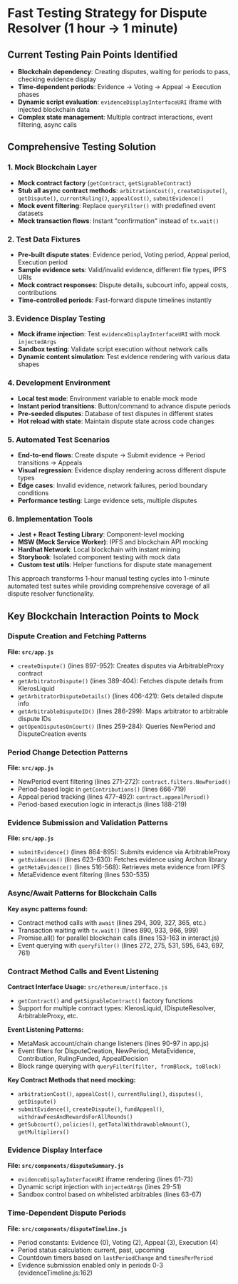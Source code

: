 # Fast Testing Strategy for Dispute Resolver (1 hour → 1 minute)

## Current Testing Pain Points Identified
- **Blockchain dependency**: Creating disputes, waiting for periods to pass, checking evidence display
- **Time-dependent periods**: Evidence → Voting → Appeal → Execution phases
- **Dynamic script evaluation**: `evidenceDisplayInterfaceURI` iframe with injected blockchain data
- **Complex state management**: Multiple contract interactions, event filtering, async calls

## Comprehensive Testing Solution

### 1. **Mock Blockchain Layer** 
- **Mock contract factory** (`getContract`, `getSignableContract`) 
- **Stub all async contract methods**: `arbitrationCost()`, `createDispute()`, `getDispute()`, `currentRuling()`, `appealCost()`, `submitEvidence()`
- **Mock event filtering**: Replace `queryFilter()` with predefined event datasets
- **Mock transaction flows**: Instant "confirmation" instead of `tx.wait()`

### 2. **Test Data Fixtures**
- **Pre-built dispute states**: Evidence period, Voting period, Appeal period, Execution period
- **Sample evidence sets**: Valid/invalid evidence, different file types, IPFS URIs
- **Mock contract responses**: Dispute details, subcourt info, appeal costs, contributions
- **Time-controlled periods**: Fast-forward dispute timelines instantly

### 3. **Evidence Display Testing**
- **Mock iframe injection**: Test `evidenceDisplayInterfaceURI` with mock `injectedArgs`
- **Sandbox testing**: Validate script execution without network calls
- **Dynamic content simulation**: Test evidence rendering with various data shapes

### 4. **Development Environment**
- **Local test mode**: Environment variable to enable mock mode
- **Instant period transitions**: Button/command to advance dispute periods
- **Pre-seeded disputes**: Database of test disputes in different states
- **Hot reload with state**: Maintain dispute state across code changes

### 5. **Automated Test Scenarios** 
- **End-to-end flows**: Create dispute → Submit evidence → Period transitions → Appeals
- **Visual regression**: Evidence display rendering across different dispute types
- **Edge cases**: Invalid evidence, network failures, period boundary conditions
- **Performance testing**: Large evidence sets, multiple disputes

### 6. **Implementation Tools**
- **Jest + React Testing Library**: Component-level mocking
- **MSW (Mock Service Worker)**: IPFS and blockchain API mocking  
- **Hardhat Network**: Local blockchain with instant mining
- **Storybook**: Isolated component testing with mock data
- **Custom test utils**: Helper functions for dispute state management

This approach transforms 1-hour manual testing cycles into 1-minute automated test suites while providing comprehensive coverage of all dispute resolver functionality.

## Key Blockchain Interaction Points to Mock

### Dispute Creation and Fetching Patterns
**File: `src/app.js`**
- `createDispute()` (lines 897-952): Creates disputes via ArbitrableProxy contract
- `getArbitratorDispute()` (lines 389-404): Fetches dispute details from KlerosLiquid
- `getArbitratorDisputeDetails()` (lines 406-421): Gets detailed dispute info
- `getArbitrableDisputeID()` (lines 286-299): Maps arbitrator to arbitrable dispute IDs
- `getOpenDisputesOnCourt()` (lines 259-284): Queries NewPeriod and DisputeCreation events

### Period Change Detection Patterns
**File: `src/app.js`**
- NewPeriod event filtering (lines 271-272): `contract.filters.NewPeriod()` 
- Period-based logic in `getContributions()` (lines 666-719)
- Appeal period tracking (lines 477-492): `contract.appealPeriod()`
- Period-based execution logic in interact.js (lines 188-219)

### Evidence Submission and Validation Patterns
**File: `src/app.js`**
- `submitEvidence()` (lines 864-895): Submits evidence via ArbitrableProxy
- `getEvidences()` (lines 623-630): Fetches evidence using Archon library
- `getMetaEvidence()` (lines 516-568): Retrieves meta evidence from IPFS
- MetaEvidence event filtering (lines 530-535)

### Async/Await Patterns for Blockchain Calls
**Key async patterns found:**
- Contract method calls with `await` (lines 294, 309, 327, 365, etc.)
- Transaction waiting with `tx.wait()` (lines 890, 933, 966, 999)
- Promise.all() for parallel blockchain calls (lines 153-163 in interact.js)
- Event querying with `queryFilter()` (lines 272, 275, 531, 595, 643, 697, 761)

### Contract Method Calls and Event Listening
**Contract Interface Usage:** `src/ethereum/interface.js`
- `getContract()` and `getSignableContract()` factory functions
- Support for multiple contract types: KlerosLiquid, IDisputeResolver, ArbitrableProxy, etc.

**Event Listening Patterns:**
- MetaMask account/chain change listeners (lines 90-97 in app.js)
- Event filters for DisputeCreation, NewPeriod, MetaEvidence, Contribution, RulingFunded, AppealDecision
- Block range querying with `queryFilter(filter, fromBlock, toBlock)`

**Key Contract Methods that need mocking:**
- `arbitrationCost()`, `appealCost()`, `currentRuling()`, `disputes()`, `getDispute()`
- `submitEvidence()`, `createDispute()`, `fundAppeal()`, `withdrawFeesAndRewardsForAllRounds()`
- `getSubcourt()`, `policies()`, `getTotalWithdrawableAmount()`, `getMultipliers()`

### Evidence Display Interface
**File: `src/components/disputeSummary.js`**
- `evidenceDisplayInterfaceURI` iframe rendering (lines 61-73)
- Dynamic script injection with `injectedArgs` (lines 29-51)
- Sandbox control based on whitelisted arbitrables (lines 63-67)

### Time-Dependent Dispute Periods
**File: `src/components/disputeTimeline.js`**
- Period constants: Evidence (0), Voting (2), Appeal (3), Execution (4)
- Period status calculation: current, past, upcoming
- Countdown timers based on `lastPeriodChange` and `timesPerPeriod`
- Evidence submission enabled only in periods 0-3 (evidenceTimeline.js:162)